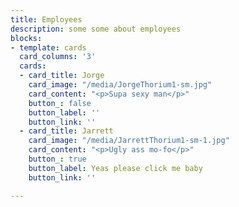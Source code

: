 ```yaml
---
title: Employees
description: some some about employees
blocks:
- template: cards
  card_columns: '3'
  cards:
  - card_title: Jorge
    card_image: "/media/JorgeThorium1-sm.jpg"
    card_content: "<p>Supa sexy man</p>"
    button_: false
    button_label: ''
    button_link: ''
  - card_title: Jarrett
    card_image: "/media/JarrettThorium1-sm-1.jpg"
    card_content: "<p>Ugly ass mo-fo</p>"
    button_: true
    button_label: Yeas please click me baby
    button_link: ''

---
```

